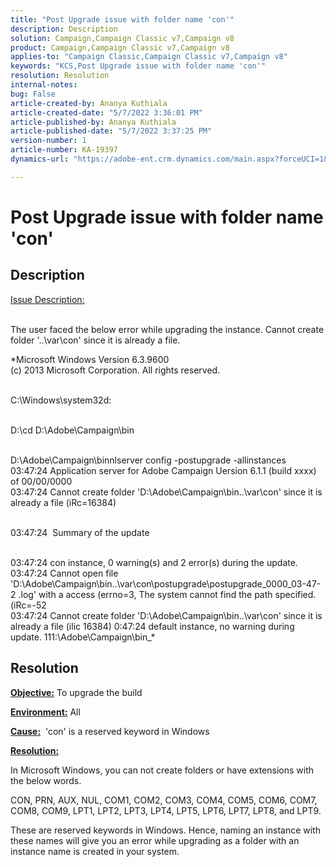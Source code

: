 ```yaml
---
title: "Post Upgrade issue with folder name 'con'"
description: Description
solution: Campaign,Campaign Classic v7,Campaign v8
product: Campaign,Campaign Classic v7,Campaign v8
applies-to: "Campaign Classic,Campaign Classic v7,Campaign v8"
keywords: "KCS,Post Upgrade issue with folder name 'con'"
resolution: Resolution
internal-notes: 
bug: False
article-created-by: Ananya Kuthiala
article-created-date: "5/7/2022 3:36:01 PM"
article-published-by: Ananya Kuthiala
article-published-date: "5/7/2022 3:37:25 PM"
version-number: 1
article-number: KA-19397
dynamics-url: "https://adobe-ent.crm.dynamics.com/main.aspx?forceUCI=1&pagetype=entityrecord&etn=knowledgearticle&id=71a05960-1bce-ec11-a7b5-0022480a8e40"

---
```

# Post Upgrade issue with folder name 'con'

## Description

<u>Issue Description:</u>

<br>The user faced the below error while upgrading the instance. Cannot create folder '..\var\con' since it is already a file.

*Microsoft Windows Version 6.3.9600
<br>(c) 2013 Microsoft Corporation. All rights reserved. 

<br>C:\Windows\system32d: 

<br>D:\cd D:\Adobe\Campaign\bin 

<br>D:\Adobe\Campaign\binnlserver config -postupgrade -allinstances
<br>03:47:24  Application server for Adobe Campaign Uersion 6.1.1 (build xxxx) of 00/00/0000
<br>03:47:24  Cannot create folder 'D:\Adobe\Campaign\bin\..\var\con' since it is already a file (iRc=16384) 

<br>03:47:24   Summary of the update

<br>03:47:24  con instance, 0 warning(s) and 2 error(s) during the update.
<br>03:47:24  Cannot open file 'D:\Adobe\Campaign\bin\..\var\con\postupgrade\postupgrade_0000_03-47-2 .log' with a access (errno=3, The system cannot find the path specified. (iRc=-52
<br>03:47:24  Cannot create folder 'D:\Adobe\Campaign\bin\..\var\con' since it is already a file (ilic 16384) 0:47:24  default instance, no warning during update. 111:\Adobe\Campaign\bin_*

## Resolution


<b><u>Objective:</u></b> To upgrade the build

<b><u>Environment:</u></b> All

<b><u>Cause:</u></b>  'con' is a reserved keyword in Windows

<b><u>Resolution:</u></b>

In Microsoft Windows, you can not create folders or have extensions with the below words.

CON, PRN, AUX, NUL, COM1, COM2, COM3, COM4, COM5, COM6, COM7, COM8, COM9, LPT1, LPT2, LPT3, LPT4, LPT5, LPT6, LPT7, LPT8, and LPT9.

These are reserved keywords in Windows. Hence, naming an instance with these names will give you an error while upgrading as a folder with an instance name is created in your system.
